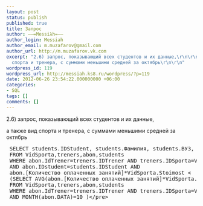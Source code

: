 ```yaml
---
layout: post
status: publish
published: true
title: Запрос
author: ––=Messiλh=––
author_login: Messiah
author_email: m.muzafarov@gmail.com
author_url: http://m.muzafarov.vk.com
excerpt: "2.6) запрос, показывающий всех студентов и их данные,\r\n\r\nа также вид
  спорта и тренера, с суммами меньшими средней за октябрь\r\n\r\n"
wordpress_id: 119
wordpress_url: http://messiah.ks8.ru/wordpress/?p=119
date: 2012-06-26 23:54:22.000000000 +06:00
categories:
- SQL
tags: []
comments: []
---
```

2.6) запрос, показывающий всех студентов и их данные,

а также вид спорта и тренера, с суммами меньшими средней за октябрь

<a id="more"></a><a id="more-119"></a>
<pre class="brush: sql; gutter: true"> SELECT students.IDStudent, students.Фамилия, students.ВУЗ, students.Курс, VidSporta.NameSport AS &#039;Вид спорта&#039;, treners.Фамилия AS &#039;Тренер&#039;, abon.[Количество оплаченных занятий]*VidSporta.Stoimost AS &#039;Сумма&#039;
 FROM VidSporta,treners,abon,students
 WHERE abon.IdTrener=treners.IDTrener AND treners.IDSporta=VidSporta.idsport
 AND abon.IDstudent=students.IDStudent AND
 abon.[Количество оплаченных занятий]*VidSporta.Stoimost <
 (SELECT AVG(abon.[Количество оплаченных занятий]*VidSporta.Stoimost)
 FROM VidSporta,treners,abon,students
 WHERE abon.IdTrener=treners.IDTrener AND treners.IDSporta=VidSporta.idsport
 AND MONTH(abon.DATA)=10 )<&#47;pre>
